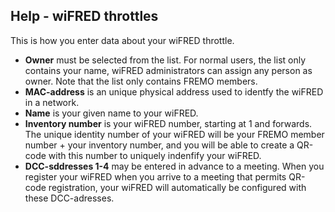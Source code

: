 ## Help - wiFRED throttles
This is how you enter data about your wiFRED throttle.

- **Owner** must be selected from the list. 
For normal users, the list only contains your name, 
wiFRED administrators can assign any person as owner. Note that the list only contains FREMO members.
- **MAC-address** is an unique physical address used to identfy the wiFRED in a network. 
- **Name** is your given name to your wiFRED.
- **Inventory number** is your wiFRED number, starting at 1 and forwards.
The unique identity number of your wiFRED will be your FREMO member number + your inventory number, 
and you will be able to create a QR-code with this number to uniquely indenfify your wiFRED.
- **DCC-sddresses 1-4** may be entered in advance to a meeting. 
When you register your wiFRED when you arrive to a meeting that permits QR-code registration, 
your wiFRED will automatically be configured with these DCC-adresses.